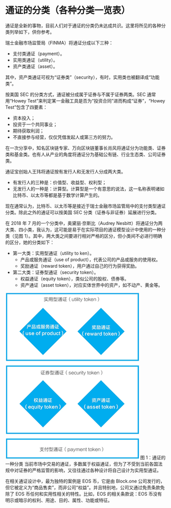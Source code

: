 # 通证的分类（各种分类一览表）

通证是全新的事物，目前人们对于通证的分类仍未达成共识。这里将所见的各种分类列举如下，供你参考。

瑞士金融市场监管局（FINMA）将通证分成以下三种：

*   支付类通证（payment）。
*   实用类通证（utility）。
*   资产类通证（asset）。

其中，资产类通证可视为“证券类”（security），有时，实用类也被翻译成“功能类”。

按美国 SEC 的分类方式，通证被分成属于证券与不属于证券两类。SEC 通常用“Howey Test”来判定某一金融工具是否为“投资合同”进而构成“证券”，“Howey Test”包含了四要素：

*   资本投入；
*   投资于一个共同事业；
*   期待获取利润；
*   不直接参与经营，仅仅凭借发起人或第三方的努力。

在一次分享中，知名区块链专家、万向区块链董事长肖风将通证分为功能类、证券类和基金类。也有人从产业的角度将通证分为基础公有链、行业生态类、公司证券类。

通证宝创始人王玮将通证按有发行人和无发行人分成两大类。

*   有发行人的三种是：价值型、收益型、权利型；
*   无发行人的一种是：计算型。计算型是一个有意思的说法，这一名称表明诸如比特币、以太币等都是基于数学计算产生的。

现在通常认为，比特币、以太币等是接近于瑞士金融市场监管局中的支付类型通证分类。除此之外的通证可以按美国 SEC 分类（证券与非证券）延展进行分类。

在 2018 年 7 月的一个分类中，奥黛丽·奈斯比（Audrey Nesbitt）将通证分为两大类、四小类，我认为，这可能是易于在实际项目的通证模型设计中使用的一种分类（见图 1）。其中，两大类之间要进行相对严格的区分，但小类间不必进行明确的区分，她的分类如下：

*   第一大类：实用型通证（utility to ken）。
    *   产品或服务通证（use of product），代表公司的产品或服务的使用权。
    *   奖励通证（reward token），用户通过自己的行为获得奖励。
*   第二大类：证券型通证（security token）。
    *   权益通证（equity token），类似公司的股权、债券等。
    *   资产通证（asset token），对应实体世界中的资产，如不动产、黄金等。

![通证的一种分类](img/bb5979c5b32db797e1ebd1462508884e.jpg)
图 1：通证的一种分类
当前市场中交易的通证，多数属于权益通证，但为了不受到当前各国法规中对证券的严格监管的影响，又往往通过各种设计将自己设计为实用型通证。

在相关通证设计中，最为独特的案例是 EOS 币，它是由 Block.one 公司发行的，但它被定义为“商品售卖”，而非公司“权益”。并且特别地，公司又通过免责条款免除了 EOS 币任何和实用性相关的特性。比如，EOS 的相关条款说：EOS 币没有明示或暗示的权利、用途、目的、属性、功能或特征。